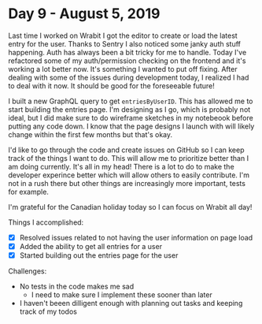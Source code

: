 # Day 9 - August 5, 2019

Last time I worked on Wrabit I got the editor to create or load the latest entry for the user. Thanks to Sentry I also noticed some janky auth stuff happening. Auth has always been a bit tricky for me to handle. Today I've refactored some of my auth/permission checking on the frontend and it's working a lot better now. It's something I wanted to put off fixing. After dealing with some of the issues during development today, I realized I had to deal with it now. It should be good for the foreseeable future!

I built a new GraphQL query to get `entriesByUserID`. This has allowed me to start building the entries page. I'm designing as I go, which is probably not ideal, but I did make sure to do wireframe sketches in my notebeook before putting any code down. I know that the page designs I launch with will likely change within the first few months but that's okay.

I'd like to go through the code and create issues on GitHub so I can keep track of the things I want to do. This will allow me to prioritize better than I am doing currently. It's all in my head! There is a lot to do to make the developer experince better which will allow others to easily contribute. I'm not in a rush there but other things are increasingly more important, tests for example.

I'm grateful for the Canadian holiday today so I can focus on Wrabit all day!

Things I accomplished:

- [x] Resolved issues related to not having the user information on page load
- [x] Added the ability to get all entries for a user
- [x] Started building out the entries page for the user

Challenges:

- No tests in the code makes me sad
  - I need to make sure I implement these sooner than later
- I haven't beeen dilligent enough with planning out tasks and keeping track of my todos
